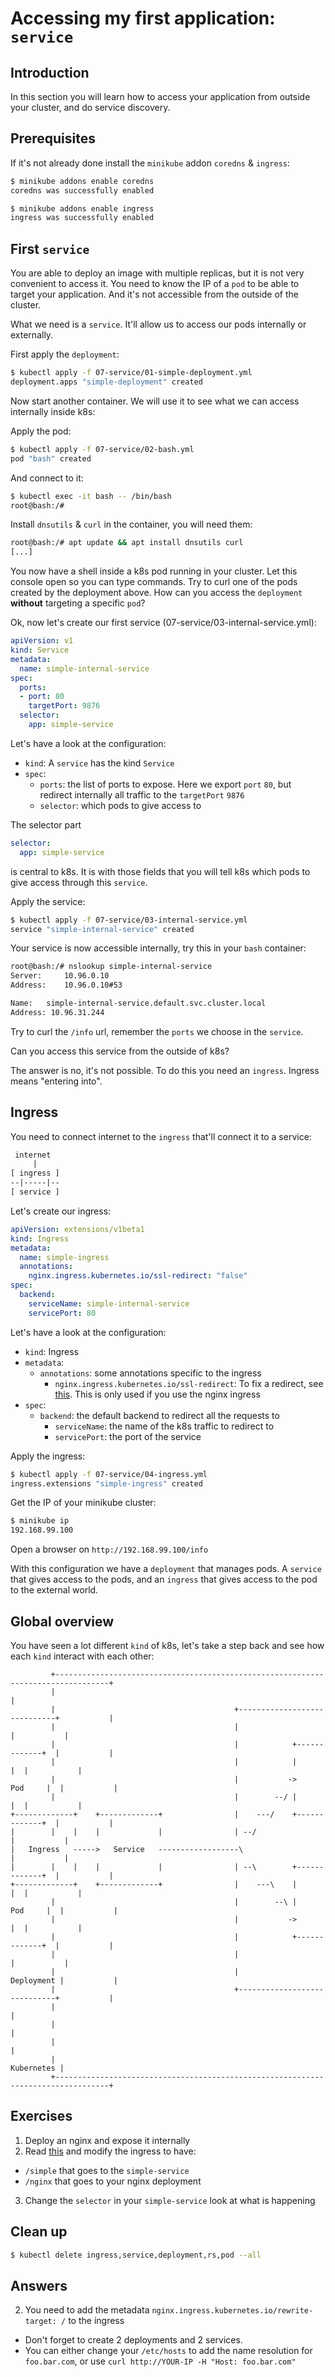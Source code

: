 # Accessing my first application: `service`

## Introduction

In this section you will learn how to access your application from outside your cluster, and do service discovery.

## Prerequisites

If it's not already done install the `minikube` addon `coredns` & `ingress`:

```bash
$ minikube addons enable coredns
coredns was successfully enabled

$ minikube addons enable ingress
ingress was successfully enabled
```

## First `service`

You are able to deploy an image with multiple replicas, but it is not very convenient to access it. You need to know the IP of a `pod` to be able to target your application. And it's not accessible from the outside of the cluster.

What we need is a `service`. It'll allow us to access our pods internally or externally.

First apply the `deployment`:

```bash
$ kubectl apply -f 07-service/01-simple-deployment.yml
deployment.apps "simple-deployment" created
```

Now start another container. We will use it to see what we can access internally inside k8s:

Apply the pod:

```bash
$ kubectl apply -f 07-service/02-bash.yml
pod "bash" created
```

And connect to it:

```bash
$ kubectl exec -it bash -- /bin/bash
root@bash:/#
```

Install `dnsutils` & `curl` in the container, you will need them:

```bash
root@bash:/# apt update && apt install dnsutils curl
[...]
```

You now have a shell inside a k8s pod running in your cluster. Let this console open so you can type commands.
Try to curl one of the pods created by the deployment above. How can you access the `deployment` **without** targeting a specific `pod`?

Ok, now let's create our first service (07-service/03-internal-service.yml):

```yml
apiVersion: v1
kind: Service
metadata:
  name: simple-internal-service
spec:
  ports:
  - port: 80
    targetPort: 9876
  selector:
    app: simple-service
```

Let's have a look at the configuration:

* `kind`: A `service` has the kind `Service`
* `spec`:
  * `ports`: the list of ports to expose. Here we export `port` `80`, but redirect internally all traffic to the `targetPort` `9876`
  * `selector`: which pods to give access to

The selector part

```yml
selector:
  app: simple-service
```

is central to k8s. It is with those fields that you will tell k8s which pods to give access through this `service`.

Apply the service:

```bash
$ kubectl apply -f 07-service/03-internal-service.yml
service "simple-internal-service" created
```

Your service is now accessible internally, try this in your `bash` container:

```bash
root@bash:/# nslookup simple-internal-service
Server:		10.96.0.10
Address:	10.96.0.10#53

Name:	simple-internal-service.default.svc.cluster.local
Address: 10.96.31.244
```

Try to curl the `/info` url, remember the `ports` we choose in the `service`.

Can you access this service from the outside of k8s?

The answer is no, it's not possible. To do this you need an `ingress`. Ingress means "entering into".

## Ingress

You need to connect internet to the `ingress` that'll connect it to a service:

```txt
 internet
     |
[ ingress ]
--|-----|--
[ service ]
```

Let's create our ingress:

```yml
apiVersion: extensions/v1beta1
kind: Ingress
metadata:
  name: simple-ingress
  annotations:
    nginx.ingress.kubernetes.io/ssl-redirect: "false"
spec:
  backend:
    serviceName: simple-internal-service
    servicePort: 80
```

Let's have a look at the configuration:

* `kind`: Ingress
* `metadata`:
  * `annotations`: some annotations specific to the ingress
    * `nginx.ingress.kubernetes.io/ssl-redirect`: To fix a redirect, see [this](https://github.com/kubernetes/ingress-nginx/issues/1567). This is only used if you use the nginx ingress
* `spec`:
  * `backend`: the default backend to redirect all the requests to
    * `serviceName`: the name of the k8s traffic to redirect to
    * `servicePort`: the port of the service

Apply the ingress:

```bash
$ kubectl apply -f 07-service/04-ingress.yml
ingress.extensions "simple-ingress" created
```

Get the IP of your minikube cluster:

```bash
$ minikube ip
192.168.99.100
```

Open a browser on `http://192.168.99.100/info`

With this configuration we have a `deployment` that manages pods. A `service` that gives access to the pods, and an `ingress` that gives access to the pod to the external world.

## Global overview

You have seen a lot different `kind` of k8s, let's take a step back and see how each `kind` interact with each other:

```text
         +----------------------------------------------------------------------------------+
         |                                                                                  |
         |                                        +-----------------------------+           |
         |                                        |                             |           |
         |                                        |            +-------------+  |           |
         |                                        |            |             |  |           |
         |                                        |           ->     Pod     |  |           |
         |                                        |        --/ |             |  |           |
+-------------+    +-------------+                |    ---/    +-------------+  |           |
|        |    |    |             |                | --/                         |           |
|   Ingress   ----->   Service   ------------------\                            |           |
|        |    |    |             |                | --\        +-------------+  |           |
+-------------+    +-------------+                |    ---\    |             |  |           |
         |                                        |        --\ |     Pod     |  |           |
         |                                        |           ->             |  |           |
         |                                        |            +-------------+  |           |
         |                                        |                             |           |
         |                                        |                  Deployment |           |
         |                                        +-----------------------------+           |
         |                                                                                  |
         |                                                                                  |
         |                                                                                  |
         |                                                                       Kubernetes |
         +----------------------------------------------------------------------------------+
```

## Exercises

1. Deploy an nginx and expose it internally
2. Read [this](https://kubernetes.io/docs/concepts/services-networking/ingress/#simple-fanout) and modify the ingress to have:
  * `/simple` that goes to the `simple-service`
  * `/nginx` that goes to your nginx deployment
3. Change the `selector` in your `simple-service` look at what is happening

## Clean up

```bash
$ kubectl delete ingress,service,deployment,rs,pod --all
```

## Answers

2. You need to add the metadata `nginx.ingress.kubernetes.io/rewrite-target: /` to the ingress
  * Don't forget to create 2 deployments and 2 services.
  * You can either change your `/etc/hosts` to add the name resolution for `foo.bar.com`, or use `curl http://YOUR-IP -H "Host: foo.bar.com"`
